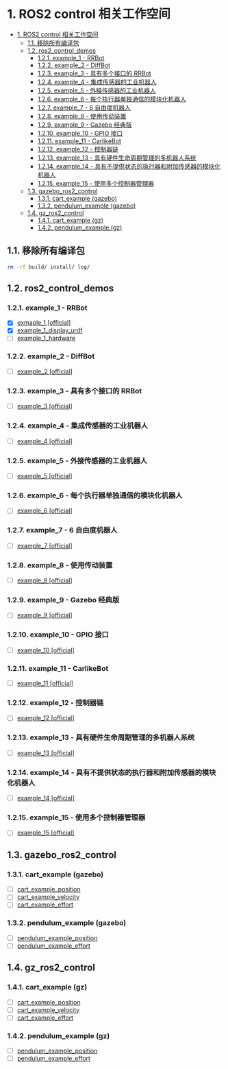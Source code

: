 # 1. ROS2 control 相关工作空间

- [1. ROS2 control 相关工作空间](#1-ros2-control-相关工作空间)
  - [1.1. 移除所有编译包](#11-移除所有编译包)
  - [1.2. ros2\_control\_demos](#12-ros2_control_demos)
    - [1.2.1. example\_1 - RRBot](#121-example_1---rrbot)
    - [1.2.2. example\_2 - DiffBot](#122-example_2---diffbot)
    - [1.2.3. example\_3 - 具有多个接口的 RRBot](#123-example_3---具有多个接口的-rrbot)
    - [1.2.4. example\_4 - 集成传感器的工业机器人](#124-example_4---集成传感器的工业机器人)
    - [1.2.5. example\_5 - 外接传感器的工业机器人](#125-example_5---外接传感器的工业机器人)
    - [1.2.6. example\_6 - 每个执行器单独通信的模块化机器人](#126-example_6---每个执行器单独通信的模块化机器人)
    - [1.2.7. example\_7 - 6 自由度机器人](#127-example_7---6-自由度机器人)
    - [1.2.8. example\_8 - 使用传动装置](#128-example_8---使用传动装置)
    - [1.2.9. example\_9 - Gazebo 经典版](#129-example_9---gazebo-经典版)
    - [1.2.10. example\_10 - GPIO 接口](#1210-example_10---gpio-接口)
    - [1.2.11. example\_11 - CarlikeBot](#1211-example_11---carlikebot)
    - [1.2.12. example\_12 - 控制器链](#1212-example_12---控制器链)
    - [1.2.13. example\_13 - 具有硬件生命周期管理的多机器人系统](#1213-example_13---具有硬件生命周期管理的多机器人系统)
    - [1.2.14. example\_14 - 具有不提供状态的执行器和附加传感器的模块化机器人](#1214-example_14---具有不提供状态的执行器和附加传感器的模块化机器人)
    - [1.2.15. example\_15 - 使用多个控制器管理器](#1215-example_15---使用多个控制器管理器)
  - [1.3. gazebo\_ros2\_control](#13-gazebo_ros2_control)
    - [1.3.1. cart\_example (gazebo)](#131-cart_example-gazebo)
    - [1.3.2. pendulum\_example (gazebo)](#132-pendulum_example-gazebo)
  - [1.4. gz\_ros2\_control](#14-gz_ros2_control)
    - [1.4.1. cart\_example (gz)](#141-cart_example-gz)
    - [1.4.2. pendulum\_example (gz)](#142-pendulum_example-gz)

## 1.1. 移除所有编译包

```bash
rm -rf build/ install/ log/
```

## 1.2. ros2_control_demos

### 1.2.1. example_1 - RRBot

- [x] [exmaple_1 [official]](/src/ros2_control_demos/example_1/README.md)
- [x] [example_1_display_urdf](/src/ros2_control_demos/example_1_display_urdf/README.md)
- [ ] [example_1_hardware](/src/ros2_control_demos/example_1_hardware/README.md)

### 1.2.2. example_2 - DiffBot

- [ ] [example_2 [official]](/src/ros2_control_demos/example_2/README.md)

### 1.2.3. example_3 - 具有多个接口的 RRBot

- [ ] [example_3 [official]](/src/ros2_control_demos/example_3/README.md)

### 1.2.4. example_4 - 集成传感器的工业机器人

- [ ] [example_4 [official]](/src/ros2_control_demos/example_4/README.md)

### 1.2.5. example_5 - 外接传感器的工业机器人

- [ ] [example_5 [official]](/src/ros2_control_demos/example_5/README.md)

### 1.2.6. example_6 - 每个执行器单独通信的模块化机器人

- [ ] [example_6 [official]](/src/ros2_control_demos/example_6/README.md)

### 1.2.7. example_7 - 6 自由度机器人

- [ ] [example_7 [official]](/src/ros2_control_demos/example_7/README.md)

### 1.2.8. example_8 - 使用传动装置

- [ ] [example_8 [official]](/src/ros2_control_demos/example_8/README.md)

### 1.2.9. example_9 - Gazebo 经典版

- [ ] [example_9 [official]](/src/ros2_control_demos/example_9/README.md)

### 1.2.10. example_10 - GPIO 接口

- [ ] [example_10 [official]](/src/ros2_control_demos/example_10/README.md)

### 1.2.11. example_11 - CarlikeBot

- [ ] [example_11 [official]](/src/ros2_control_demos/example_11/README.md)

### 1.2.12. example_12 - 控制器链

- [ ] [example_12 [official]](/src/ros2_control_demos/example_12/README.md)

### 1.2.13. example_13 - 具有硬件生命周期管理的多机器人系统

- [ ] [example_13 [official]](/src/ros2_control_demos/example_13/README.md)

### 1.2.14. example_14 - 具有不提供状态的执行器和附加传感器的模块化机器人

- [ ] [example_14 [official]](/src/ros2_control_demos/example_14/README.md)

### 1.2.15. example_15 - 使用多个控制器管理器

- [ ] [example_15 [official]](/src/ros2_control_demos/example_15/README.md)

## 1.3. gazebo_ros2_control

### 1.3.1. cart_example (gazebo)

- [ ] [cart_example_position](/src/gazebo_ros2_control/gazebo_ros2_control_demos/launch/cart_example_effort.launch.py)
- [ ] [cart_example_velocity](/src/gazebo_ros2_control/gazebo_ros2_control_demos/launch/cart_example_velocity.launch.py)
- [ ] [cart_example_effort](/src/gazebo_ros2_control/gazebo_ros2_control_demos/launch/cart_example_effort.launch.py)

### 1.3.2. pendulum_example (gazebo)

- [ ] [pendulum_example_position](/src/gazebo_ros2_control/gazebo_ros2_control_demos/launch/pendulum_example_position.launch.py)
- [ ] [pendulum_example_effort](/src/gazebo_ros2_control/gazebo_ros2_control_demos/launch/pendulum_example_effort.launch.py)

## 1.4. gz_ros2_control

### 1.4.1. cart_example (gz)

- [ ] [cart_example_position](/src/gz_ros2_control/gz_ros2_control_demos/launch/cart_example_position.launch.py)
- [ ] [cart_example_velocity](/src/gz_ros2_control/gz_ros2_control_demos/launch/cart_example_velocity.launch.py)
- [ ] [cart_example_effort](/src/gz_ros2_control/gz_ros2_control_demos/launch/cart_example_effort.launch.py)

### 1.4.2. pendulum_example (gz)

- [ ] [pendulum_example_position](/src/gz_ros2_control/gz_ros2_control_demos/launch/pendulum_example_position.launch.py)
- [ ] [pendulum_example_effort](/src/gz_ros2_control/gz_ros2_control_demos/launch/pendulum_example_effort.launch.py)
